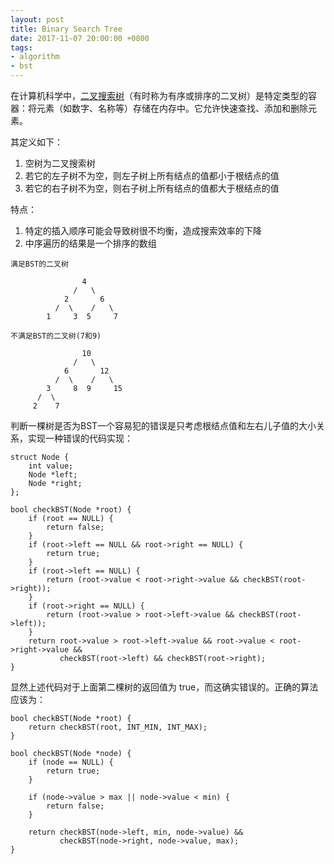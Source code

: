 ```yaml
---
layout: post
title: Binary Search Tree
date: 2017-11-07 20:00:00 +0800
tags:
- algorithm
- bst
---
```


在计算机科学中，[二叉搜索树](https://en.wikipedia.org/wiki/Binary_search_tree)（有时称为有序或排序的二叉树）是特定类型的容器：将元素（如数字、名称等）存储在内存中。它允许快速查找、添加和删除元素。

其定义如下：
1. 空树为二叉搜索树
2. 若它的左子树不为空，则左子树上所有结点的值都小于根结点的值
3. 若它的右子树不为空，则右子树上所有结点的值都大于根结点的值

特点：

1. 特定的插入顺序可能会导致树很不均衡，造成搜索效率的下降
2. 中序遍历的结果是一个排序的数组

```
满足BST的二叉树

                4
              /   \
            2       6
          /  \    /   \
        1     3  5     7

不满足BST的二叉树(7和9)

                10
              /   \
            6       12
          /  \    /   \
        3     8  9     15
      /  \
     2    7
```

判断一棵树是否为BST一个容易犯的错误是只考虑根结点值和左右儿子值的大小关系，实现一种错误的代码实现：

```
struct Node {
    int value;
    Node *left;
    Node *right;
};

bool checkBST(Node *root) {
    if (root == NULL) {
        return false;
    }
    if (root->left == NULL && root->right == NULL) {
        return true;
    }
    if (root->left == NULL) {
        return (root->value < root->right->value && checkBST(root->right));
    }
    if (root->right == NULL) {
        return (root->value > root->left->value && checkBST(root->left));
    }
    return root->value > root->left->value && root->value < root->right->value &&
           checkBST(root->left) && checkBST(root->right);
}
```

显然上述代码对于上面第二棵树的返回值为 true，而这确实错误的。正确的算法应该为：

```
bool checkBST(Node *root) {
    return checkBST(root, INT_MIN, INT_MAX);
}

bool checkBST(Node *node) {
    if (node == NULL) {
        return true;
    }

    if (node->value > max || node->value < min) {
        return false;
    }

    return checkBST(node->left, min, node->value) &&
           checkBST(node->right, node->value, max);
}
```

